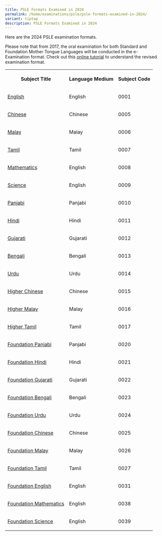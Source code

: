 ```yaml
---
title: PSLE Formats Examined in 2024
permalink: /home/examinations/psle/psle-formats-examined-in-2024/
variant: tiptap
description: PSLE Formats Examined in 2024
---
```

<p>Here are the 2024 PSLE examination formats.</p>
<p>Please note that from 2017, the oral examination for both Standard and
Foundation Mother Tongue Languages will be conducted in the e-Examination
format. Check out this <a href="https://spitbreak.github.io/eoral.seab/" rel="noopener noreferrer nofollow" target="_blank"><u>online tutorial</u></a> to
understand the revised examination format.</p>
<table style="minWidth: 75px">
<colgroup>
<col>
<col>
<col>
</colgroup>
<tbody>
<tr>
<th rowspan="1" colspan="1">
<p>Subject Title</p>
</th>
<th rowspan="1" colspan="1">
<p>Language Medium</p>
</th>
<th rowspan="1" colspan="1">
<p>Subject Code</p>
</th>
</tr>
<tr>
<td rowspan="1" colspan="1">
<p><a href="/files/Examinations/PSLE/2024_psle_el_0001_exam_syllabus.pdf" rel="noopener noreferrer nofollow" target="_blank">English</a>
</p>
</td>
<td rowspan="1" colspan="1">
<p>English</p>
</td>
<td rowspan="1" colspan="1">
<p>0001</p>
</td>
</tr>
<tr>
<td rowspan="1" colspan="1">
<p><a href="/files/Examinations/PSLE/2024_psle_cl_0005_exam_syllabus.pdf" rel="noopener noreferrer nofollow" target="_blank">Chinese</a>
</p>
</td>
<td rowspan="1" colspan="1">
<p>Chinese</p>
</td>
<td rowspan="1" colspan="1">
<p>0005</p>
</td>
</tr>
<tr>
<td rowspan="1" colspan="1">
<p><a href="/files/Examinations/PSLE/2024_psle_ml_0006_exam_syllabus.pdf" rel="noopener noreferrer nofollow" target="_blank">Malay</a>
</p>
</td>
<td rowspan="1" colspan="1">
<p>Malay</p>
</td>
<td rowspan="1" colspan="1">
<p>0006</p>
</td>
</tr>
<tr>
<td rowspan="1" colspan="1">
<p><a href="/files/Examinations/PSLE/2024_psle_tl_0007_exam_syllabus.pdf" rel="noopener noreferrer nofollow" target="_blank">Tamil</a>
</p>
</td>
<td rowspan="1" colspan="1">
<p>Tamil</p>
</td>
<td rowspan="1" colspan="1">
<p>0007</p>
</td>
</tr>
<tr>
<td rowspan="1" colspan="1">
<p><a href="/files/Examinations/PSLE/2024_psle_math_0008_exam_syllabus.pdf" rel="noopener noreferrer nofollow" target="_blank">Mathematics</a>
</p>
</td>
<td rowspan="1" colspan="1">
<p>English</p>
</td>
<td rowspan="1" colspan="1">
<p>0008</p>
</td>
</tr>
<tr>
<td rowspan="1" colspan="1">
<p><a href="/files/Examinations/PSLE/2024_psle_science_0009_exam_syllabus.pdf" rel="noopener noreferrer nofollow" target="_blank">Science</a>
</p>
</td>
<td rowspan="1" colspan="1">
<p>English</p>
</td>
<td rowspan="1" colspan="1">
<p>0009</p>
</td>
</tr>
<tr>
<td rowspan="1" colspan="1">
<p><a href="https://www.seab.gov.sg/docs/default-source/national-examinations/syllabus/psle/2024_psle_subject_info/2024-psle-ntil-exam-syllabus.pdf?sfvrsn=dc364e92_2" rel="noopener noreferrer nofollow" target="_blank"><u>Panjabi</u></a>
</p>
</td>
<td rowspan="1" colspan="1">
<p>Panjabi</p>
</td>
<td rowspan="1" colspan="1">
<p>0010</p>
</td>
</tr>
<tr>
<td rowspan="1" colspan="1">
<p><a href="https://www.seab.gov.sg/docs/default-source/national-examinations/syllabus/psle/2024_psle_subject_info/2024-psle-ntil-exam-syllabus.pdf?sfvrsn=dc364e92_2" rel="noopener noreferrer nofollow" target="_blank"><u>Hindi</u></a>
</p>
</td>
<td rowspan="1" colspan="1">
<p>Hindi</p>
</td>
<td rowspan="1" colspan="1">
<p>0011</p>
</td>
</tr>
<tr>
<td rowspan="1" colspan="1">
<p><a href="https://www.seab.gov.sg/docs/default-source/national-examinations/syllabus/psle/2024_psle_subject_info/2024-psle-ntil-exam-syllabus.pdf?sfvrsn=dc364e92_2" rel="noopener noreferrer nofollow" target="_blank"><u>Gujarati</u></a>
</p>
</td>
<td rowspan="1" colspan="1">
<p>Gujarati</p>
</td>
<td rowspan="1" colspan="1">
<p>0012</p>
</td>
</tr>
<tr>
<td rowspan="1" colspan="1">
<p><a href="https://www.seab.gov.sg/docs/default-source/national-examinations/syllabus/psle/2024_psle_subject_info/2024-psle-ntil-exam-syllabus.pdf?sfvrsn=dc364e92_2" rel="noopener noreferrer nofollow" target="_blank"><u>Bengali</u></a>
</p>
</td>
<td rowspan="1" colspan="1">
<p>Bengali</p>
</td>
<td rowspan="1" colspan="1">
<p>0013</p>
</td>
</tr>
<tr>
<td rowspan="1" colspan="1">
<p><a href="https://www.seab.gov.sg/docs/default-source/national-examinations/syllabus/psle/2024_psle_subject_info/2024-psle-ntil-exam-syllabus.pdf?sfvrsn=dc364e92_2" rel="noopener noreferrer nofollow" target="_blank"><u>Urdu</u></a>
</p>
</td>
<td rowspan="1" colspan="1">
<p>Urdu</p>
</td>
<td rowspan="1" colspan="1">
<p>0014</p>
</td>
</tr>
<tr>
<td rowspan="1" colspan="1">
<p><a href="/files/Examinations/PSLE/2024_psle_hcl_0015_exam_syllabus.pdf" rel="noopener noreferrer nofollow" target="_blank">Higher Chinese</a>
</p>
</td>
<td rowspan="1" colspan="1">
<p>Chinese</p>
</td>
<td rowspan="1" colspan="1">
<p>0015</p>
</td>
</tr>
<tr>
<td rowspan="1" colspan="1">
<p><a href="/files/Examinations/PSLE/2024_psle_hml_0016_exam_syllabus.pdf" rel="noopener noreferrer nofollow" target="_blank">Higher Malay</a>
</p>
</td>
<td rowspan="1" colspan="1">
<p>Malay</p>
</td>
<td rowspan="1" colspan="1">
<p>0016</p>
</td>
</tr>
<tr>
<td rowspan="1" colspan="1">
<p><a href="/files/Examinations/PSLE/2024_psle_htl_0017_exam_syllabus.pdf" rel="noopener noreferrer nofollow" target="_blank">Higher Tamil</a>
</p>
</td>
<td rowspan="1" colspan="1">
<p>Tamil</p>
</td>
<td rowspan="1" colspan="1">
<p>0017</p>
</td>
</tr>
<tr>
<td rowspan="1" colspan="1">
<p><a href="https://www.seab.gov.sg/docs/default-source/national-examinations/syllabus/psle/2024_psle_subject_info/2024-psle-fntil-exam-syllabus.pdf?sfvrsn=97dcc8a0_2" rel="noopener noreferrer nofollow" target="_blank"><u>Foundation Panjabi</u></a>
</p>
</td>
<td rowspan="1" colspan="1">
<p>Panjabi</p>
</td>
<td rowspan="1" colspan="1">
<p>0020</p>
</td>
</tr>
<tr>
<td rowspan="1" colspan="1">
<p><a href="https://www.seab.gov.sg/docs/default-source/national-examinations/syllabus/psle/2024_psle_subject_info/2024-psle-fntil-exam-syllabus.pdf?sfvrsn=97dcc8a0_2" rel="noopener noreferrer nofollow" target="_blank"><u>Foundation Hindi</u></a>
</p>
</td>
<td rowspan="1" colspan="1">
<p>Hindi</p>
</td>
<td rowspan="1" colspan="1">
<p>0021</p>
</td>
</tr>
<tr>
<td rowspan="1" colspan="1">
<p><a href="https://www.seab.gov.sg/docs/default-source/national-examinations/syllabus/psle/2024_psle_subject_info/2024-psle-fntil-exam-syllabus.pdf?sfvrsn=97dcc8a0_2" rel="noopener noreferrer nofollow" target="_blank"><u>Foundation Gujarati</u></a>
</p>
</td>
<td rowspan="1" colspan="1">
<p>Gujarati</p>
</td>
<td rowspan="1" colspan="1">
<p>0022</p>
</td>
</tr>
<tr>
<td rowspan="1" colspan="1">
<p><a href="https://www.seab.gov.sg/docs/default-source/national-examinations/syllabus/psle/2024_psle_subject_info/2024-psle-fntil-exam-syllabus.pdf?sfvrsn=97dcc8a0_2" rel="noopener noreferrer nofollow" target="_blank"><u>Foundation Bengali</u></a>
</p>
</td>
<td rowspan="1" colspan="1">
<p>Bengali</p>
</td>
<td rowspan="1" colspan="1">
<p>0023</p>
</td>
</tr>
<tr>
<td rowspan="1" colspan="1">
<p><a href="https://www.seab.gov.sg/docs/default-source/national-examinations/syllabus/psle/2024_psle_subject_info/2024-psle-fntil-exam-syllabus.pdf?sfvrsn=97dcc8a0_2" rel="noopener noreferrer nofollow" target="_blank"><u>Foundation Urdu</u></a>
</p>
</td>
<td rowspan="1" colspan="1">
<p>Urdu</p>
</td>
<td rowspan="1" colspan="1">
<p>0024</p>
</td>
</tr>
<tr>
<td rowspan="1" colspan="1">
<p><a href="/files/Examinations/PSLE/2024_psle_fcl_0025_exam_syllabus.pdf" rel="noopener noreferrer nofollow" target="_blank">Foundation Chinese</a>
</p>
</td>
<td rowspan="1" colspan="1">
<p>Chinese</p>
</td>
<td rowspan="1" colspan="1">
<p>0025</p>
</td>
</tr>
<tr>
<td rowspan="1" colspan="1">
<p><a href="https://www.seab.gov.sg/docs/default-source/national-examinations/syllabus/psle/2024_psle_subject_info/2024-psle-fml-0026-exam-syllabus.pdf?sfvrsn=dd5f1db3_2" rel="noopener noreferrer nofollow" target="_blank"><u>Foundation Malay</u></a>
</p>
</td>
<td rowspan="1" colspan="1">
<p>Malay</p>
</td>
<td rowspan="1" colspan="1">
<p>0026</p>
</td>
</tr>
<tr>
<td rowspan="1" colspan="1">
<p><a href="/files/Examinations/PSLE/2024_psle_ftl_0027_exam_syllabus.pdf" rel="noopener noreferrer nofollow" target="_blank">Foundation Tamil</a>
</p>
</td>
<td rowspan="1" colspan="1">
<p>Tamil</p>
</td>
<td rowspan="1" colspan="1">
<p>0027</p>
</td>
</tr>
<tr>
<td rowspan="1" colspan="1">
<p><a href="https://www.seab.gov.sg/docs/default-source/national-examinations/syllabus/psle/2024_psle_subject_info/2024-psle-el-0031-exam-syllabus.pdf?sfvrsn=858ea78b_2" rel="noopener noreferrer nofollow" target="_blank"><u>Foundation English</u></a>
</p>
</td>
<td rowspan="1" colspan="1">
<p>English</p>
</td>
<td rowspan="1" colspan="1">
<p>0031</p>
</td>
</tr>
<tr>
<td rowspan="1" colspan="1">
<p><a href="https://www.seab.gov.sg/docs/default-source/national-examinations/syllabus/psle/2024_psle_subject_info/2024-psle-fmath-0038-exam-syllabus.pdf?sfvrsn=424f1230_2" rel="noopener noreferrer nofollow" target="_blank"><u>Foundation Mathematics</u></a>
</p>
</td>
<td rowspan="1" colspan="1">
<p>English</p>
</td>
<td rowspan="1" colspan="1">
<p>0038</p>
</td>
</tr>
<tr>
<td rowspan="1" colspan="1">
<p><a href="/files/Examinations/PSLE/2024_psle_fscience_0039_exam_syllabus.pdf" rel="noopener noreferrer nofollow" target="_blank">Foundation Science</a>
</p>
</td>
<td rowspan="1" colspan="1">
<p>English</p>
</td>
<td rowspan="1" colspan="1">
<p>0039</p>
</td>
</tr>
</tbody>
</table>
<p></p>